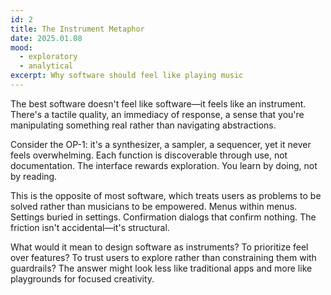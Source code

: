 ```yaml
---
id: 2
title: The Instrument Metaphor
date: 2025.01.08
mood:
  - exploratory
  - analytical
excerpt: Why software should feel like playing music
---
```

The best software doesn't feel like software—it feels like an instrument. There's a tactile quality, an immediacy of response, a sense that you're manipulating something real rather than navigating abstractions.

Consider the OP-1: it's a synthesizer, a sampler, a sequencer, yet it never feels overwhelming. Each function is discoverable through use, not documentation. The interface rewards exploration. You learn by doing, not by reading.

This is the opposite of most software, which treats users as problems to be solved rather than musicians to be empowered. Menus within menus. Settings buried in settings. Confirmation dialogs that confirm nothing. The friction isn't accidental—it's structural.

What would it mean to design software as instruments? To prioritize feel over features? To trust users to explore rather than constraining them with guardrails? The answer might look less like traditional apps and more like playgrounds for focused creativity.
